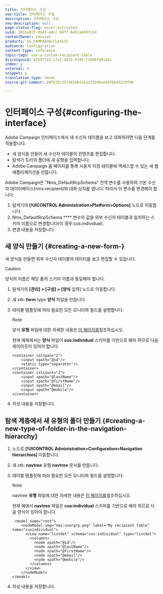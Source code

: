 ```yaml
---
title: 인터페이스 구성
seo-title: 인터페이스 구성
description: 인터페이스 구성
seo-description: null
page-status-flag: never-activated
uuid: 101ba02f-da43-4dcc-b9ff-6e5ca848fc5d
contentOwner: sauviat
products: SG_CAMPAIGN/CLASSIC
audience: configuration
content-type: reference
topic-tags: use-a-custom-recipient-table
discoiquuid: 8fb9ff23-17a7-4425-9195-738d6fd914dc
index: y
internal: n
snippet: y
translation-type: tm+mt
source-git-commit: 20f835c357d016643ea1f3209ee4dfb6d3239f90

---
```



# 인터페이스 구성{#configuring-the-interface}

Adobe Campaign 인터페이스에서 새 수신자 테이블을 보고 대화하려면 다음 단계를 적용합니다.

* 새 양식을 만들어 새 수신자 테이블의 컨텐츠를 편집합니다.
* 탐색기 트리의 폴더에 새 유형을 입력합니다.
* Adobe Campaign 홈 페이지를 통해 사용자 지정 테이블에 액세스할 수 있는 새 웹 애플리케이션을 만듭니다.

Adobe Campaign은 &quot;Nms_DefaultRcpSchema&quot; 전역 변수를 사용하여 기본 수신자 데이터베이스(nms:recipient)와 대화 상자를 엽니다. 따라서 이 변수를 변경해야 합니다.

1. 탐색기의 **[!UICONTROL Administration>Platform>Options]** 노드로 이동합니다.
1. Nms_DefaultRcpSchema **** 변수의 값을 외부 수신자 테이블과 일치하는 스키마 이름으로 변경합니다(이 경우:cus:individual).
1. 변경 내용을 저장합니다.

## 새 양식 만들기 {#creating-a-new-form-}

새 양식을 만들면 외부 수신자 테이블의 데이터를 보고 편집할 수 있습니다.

>[!CAUTION]
>
>양식의 이름은 해당 폼의 스키마 이름과 동일해야 합니다.

1. 탐색기의 **[관리] > [구성] > [양식** 입력] 노드로 이동합니다.
1. 새 xtk: **form** type **양식** 파일을 만듭니다.
1. 테이블 템플릿에 따라 필요한 모든 모니터와 필드를 설명합니다.

   >[!NOTE]
   >
   >양식 **유형** 파일에 대한 자세한 내용은 [이 페이지를](../../configuration/using/identifying-a-form.md)참조하십시오.

   현재 예제에서는 **양식** 파일이 **cus:individual** 스키마를 기반으로 해야 하므로 다음 레이아웃이 있어야 합니다.

   ```
   <container colspan="2">
       <input xpath="@id"/>
       <static type="separator"/>
   </container>
   <container colcount="2">
       <input xpath="@lastName"/>
       <input xpath="@firstName"/>
       <input xpath="@email"/>
       <input xpath="@mobile"/>
   </container> 
   ```

1. 작성 내용을 저장합니다.

## 탐색 계층에서 새 유형의 폴더 만들기 {#creating-a-new-type-of-folder-in-the-navigation-hierarchy}

1. 노드로 **[!UICONTROL Administration>Configuration>Navigation hierarchies]** 이동합니다.
1. 새 xtk: **navtree** 유형 **navtree** 문서를 만듭니다.
1. 테이블 템플릿에 따라 필요한 모든 모니터와 필드를 설명합니다.

   >[!NOTE]
   >
   >navtree **유형** 파일에 대한 자세한 내용은 [이 페이지를](../../configuration/using/about-navigation-hierarchy.md)참조하십시오.

   현재 예에서 **navtree** 파일은 **cus:individual** 스키마를 기반으로 해야 하므로 다음 양식이 있어야 합니다.

   ```
    <model name="root">
       <nodeModel img="nms:usergrp.png" label="My recipient table" name="cusindividual">
         <view name="listdet" schema="cus:individual" type="listdet">
           <columns>
             <node xpath="@id"/>
             <node xpath="@lastName"/>
             <node xpath="@firstName"/>
             <node xpath="@email"/>
             <node xpath="@mobile"/>
           </columns>
         </view>
       </nodeModel>
   </model>
   ```

1. 작성 내용을 저장합니다.

